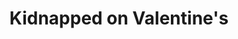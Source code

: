 --- 
title: Kidnapped on Valentine's
description:
price: "60.00"
category: 
images: 
    - /assets/img/kid.png
order: 508
---